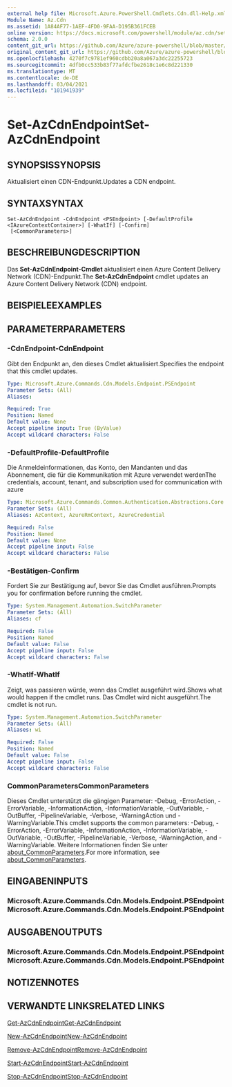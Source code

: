 ```yaml
---
external help file: Microsoft.Azure.PowerShell.Cmdlets.Cdn.dll-Help.xml
Module Name: Az.Cdn
ms.assetid: 1A84AF77-1AEF-4FD0-9FAA-D195B361FCEB
online version: https://docs.microsoft.com/powershell/module/az.cdn/set-azcdnendpoint
schema: 2.0.0
content_git_url: https://github.com/Azure/azure-powershell/blob/master/src/Cdn/Cdn/help/Set-AzCdnEndpoint.md
original_content_git_url: https://github.com/Azure/azure-powershell/blob/master/src/Cdn/Cdn/help/Set-AzCdnEndpoint.md
ms.openlocfilehash: 4270f7c9781ef960cdbb20a8a067a3dc22255723
ms.sourcegitcommit: 4dfb0cc533b83f77afdcfbe2618c1e6c8d221330
ms.translationtype: MT
ms.contentlocale: de-DE
ms.lasthandoff: 03/04/2021
ms.locfileid: "101941939"
---
```

# <span data-ttu-id="9dd46-101">Set-AzCdnEndpoint</span><span class="sxs-lookup"><span data-stu-id="9dd46-101">Set-AzCdnEndpoint</span></span>

## <span data-ttu-id="9dd46-102">SYNOPSIS</span><span class="sxs-lookup"><span data-stu-id="9dd46-102">SYNOPSIS</span></span>
<span data-ttu-id="9dd46-103">Aktualisiert einen CDN-Endpunkt.</span><span class="sxs-lookup"><span data-stu-id="9dd46-103">Updates a CDN endpoint.</span></span>

## <span data-ttu-id="9dd46-104">SYNTAX</span><span class="sxs-lookup"><span data-stu-id="9dd46-104">SYNTAX</span></span>

```
Set-AzCdnEndpoint -CdnEndpoint <PSEndpoint> [-DefaultProfile <IAzureContextContainer>] [-WhatIf] [-Confirm]
 [<CommonParameters>]
```

## <span data-ttu-id="9dd46-105">BESCHREIBUNG</span><span class="sxs-lookup"><span data-stu-id="9dd46-105">DESCRIPTION</span></span>
<span data-ttu-id="9dd46-106">Das **Set-AzCdnEndpoint-Cmdlet** aktualisiert einen Azure Content Delivery Network (CDN)-Endpunkt.</span><span class="sxs-lookup"><span data-stu-id="9dd46-106">The **Set-AzCdnEndpoint** cmdlet updates an Azure Content Delivery Network (CDN) endpoint.</span></span>

## <span data-ttu-id="9dd46-107">BEISPIELE</span><span class="sxs-lookup"><span data-stu-id="9dd46-107">EXAMPLES</span></span>

## <span data-ttu-id="9dd46-108">PARAMETER</span><span class="sxs-lookup"><span data-stu-id="9dd46-108">PARAMETERS</span></span>

### <span data-ttu-id="9dd46-109">-CdnEndpoint</span><span class="sxs-lookup"><span data-stu-id="9dd46-109">-CdnEndpoint</span></span>
<span data-ttu-id="9dd46-110">Gibt den Endpunkt an, den dieses Cmdlet aktualisiert.</span><span class="sxs-lookup"><span data-stu-id="9dd46-110">Specifies the endpoint that this cmdlet updates.</span></span>

```yaml
Type: Microsoft.Azure.Commands.Cdn.Models.Endpoint.PSEndpoint
Parameter Sets: (All)
Aliases:

Required: True
Position: Named
Default value: None
Accept pipeline input: True (ByValue)
Accept wildcard characters: False
```

### <span data-ttu-id="9dd46-111">-DefaultProfile</span><span class="sxs-lookup"><span data-stu-id="9dd46-111">-DefaultProfile</span></span>
<span data-ttu-id="9dd46-112">Die Anmeldeinformationen, das Konto, den Mandanten und das Abonnement, die für die Kommunikation mit Azure verwendet werden</span><span class="sxs-lookup"><span data-stu-id="9dd46-112">The credentials, account, tenant, and subscription used for communication with azure</span></span>

```yaml
Type: Microsoft.Azure.Commands.Common.Authentication.Abstractions.Core.IAzureContextContainer
Parameter Sets: (All)
Aliases: AzContext, AzureRmContext, AzureCredential

Required: False
Position: Named
Default value: None
Accept pipeline input: False
Accept wildcard characters: False
```

### <span data-ttu-id="9dd46-113">-Bestätigen</span><span class="sxs-lookup"><span data-stu-id="9dd46-113">-Confirm</span></span>
<span data-ttu-id="9dd46-114">Fordert Sie zur Bestätigung auf, bevor Sie das Cmdlet ausführen.</span><span class="sxs-lookup"><span data-stu-id="9dd46-114">Prompts you for confirmation before running the cmdlet.</span></span>

```yaml
Type: System.Management.Automation.SwitchParameter
Parameter Sets: (All)
Aliases: cf

Required: False
Position: Named
Default value: False
Accept pipeline input: False
Accept wildcard characters: False
```

### <span data-ttu-id="9dd46-115">-WhatIf</span><span class="sxs-lookup"><span data-stu-id="9dd46-115">-WhatIf</span></span>
<span data-ttu-id="9dd46-116">Zeigt, was passieren würde, wenn das Cmdlet ausgeführt wird.</span><span class="sxs-lookup"><span data-stu-id="9dd46-116">Shows what would happen if the cmdlet runs.</span></span>
<span data-ttu-id="9dd46-117">Das Cmdlet wird nicht ausgeführt.</span><span class="sxs-lookup"><span data-stu-id="9dd46-117">The cmdlet is not run.</span></span>

```yaml
Type: System.Management.Automation.SwitchParameter
Parameter Sets: (All)
Aliases: wi

Required: False
Position: Named
Default value: False
Accept pipeline input: False
Accept wildcard characters: False
```

### <span data-ttu-id="9dd46-118">CommonParameters</span><span class="sxs-lookup"><span data-stu-id="9dd46-118">CommonParameters</span></span>
<span data-ttu-id="9dd46-119">Dieses Cmdlet unterstützt die gängigen Parameter: -Debug, -ErrorAction, -ErrorVariable, -InformationAction, -InformationVariable, -OutVariable, -OutBuffer, -PipelineVariable, -Verbose, -WarningAction und -WarningVariable.</span><span class="sxs-lookup"><span data-stu-id="9dd46-119">This cmdlet supports the common parameters: -Debug, -ErrorAction, -ErrorVariable, -InformationAction, -InformationVariable, -OutVariable, -OutBuffer, -PipelineVariable, -Verbose, -WarningAction, and -WarningVariable.</span></span> <span data-ttu-id="9dd46-120">Weitere Informationen finden Sie unter [about_CommonParameters](http://go.microsoft.com/fwlink/?LinkID=113216).</span><span class="sxs-lookup"><span data-stu-id="9dd46-120">For more information, see [about_CommonParameters](http://go.microsoft.com/fwlink/?LinkID=113216).</span></span>

## <span data-ttu-id="9dd46-121">EINGABEN</span><span class="sxs-lookup"><span data-stu-id="9dd46-121">INPUTS</span></span>

### <span data-ttu-id="9dd46-122">Microsoft.Azure.Commands.Cdn.Models.Endpoint.PSEndpoint</span><span class="sxs-lookup"><span data-stu-id="9dd46-122">Microsoft.Azure.Commands.Cdn.Models.Endpoint.PSEndpoint</span></span>

## <span data-ttu-id="9dd46-123">AUSGABEN</span><span class="sxs-lookup"><span data-stu-id="9dd46-123">OUTPUTS</span></span>

### <span data-ttu-id="9dd46-124">Microsoft.Azure.Commands.Cdn.Models.Endpoint.PSEndpoint</span><span class="sxs-lookup"><span data-stu-id="9dd46-124">Microsoft.Azure.Commands.Cdn.Models.Endpoint.PSEndpoint</span></span>

## <span data-ttu-id="9dd46-125">NOTIZEN</span><span class="sxs-lookup"><span data-stu-id="9dd46-125">NOTES</span></span>

## <span data-ttu-id="9dd46-126">VERWANDTE LINKS</span><span class="sxs-lookup"><span data-stu-id="9dd46-126">RELATED LINKS</span></span>

[<span data-ttu-id="9dd46-127">Get-AzCdnEndpoint</span><span class="sxs-lookup"><span data-stu-id="9dd46-127">Get-AzCdnEndpoint</span></span>](./Get-AzCdnEndpoint.md)

[<span data-ttu-id="9dd46-128">New-AzCdnEndpoint</span><span class="sxs-lookup"><span data-stu-id="9dd46-128">New-AzCdnEndpoint</span></span>](./New-AzCdnEndpoint.md)

[<span data-ttu-id="9dd46-129">Remove-AzCdnEndpoint</span><span class="sxs-lookup"><span data-stu-id="9dd46-129">Remove-AzCdnEndpoint</span></span>](./Remove-AzCdnEndpoint.md)

[<span data-ttu-id="9dd46-130">Start-AzCdnEndpoint</span><span class="sxs-lookup"><span data-stu-id="9dd46-130">Start-AzCdnEndpoint</span></span>](./Start-AzCdnEndpoint.md)

[<span data-ttu-id="9dd46-131">Stop-AzCdnEndpoint</span><span class="sxs-lookup"><span data-stu-id="9dd46-131">Stop-AzCdnEndpoint</span></span>](./Stop-AzCdnEndpoint.md)



